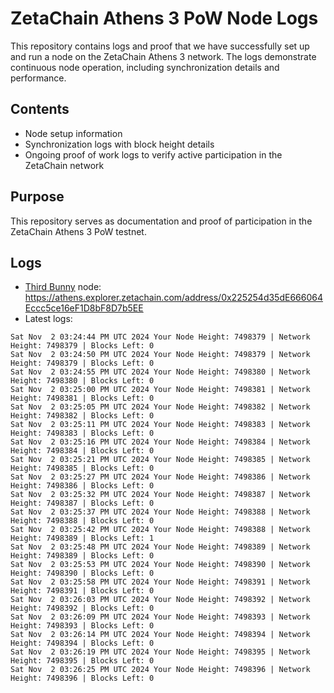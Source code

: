 # ZetaChain Athens 3 PoW Node Logs
This repository contains logs and proof that we have successfully set up and run a node on the ZetaChain Athens 3 network. The logs demonstrate continuous node operation, including synchronization details and performance.

## Contents
- Node setup information
- Synchronization logs with block height details
- Ongoing proof of work logs to verify active participation in the ZetaChain network

## Purpose
This repository serves as documentation and proof of participation in the ZetaChain Athens 3 PoW testnet.

## Logs

- [Third Bunny](https://thirdbunny.xyz/) node: https://athens.explorer.zetachain.com/address/0x225254d35dE666064Eccc5ce16eF1D8bF8D7b5EE
- Latest logs:
```
Sat Nov  2 03:24:44 PM UTC 2024 Your Node Height: 7498379 | Network Height: 7498379 | Blocks Left: 0
Sat Nov  2 03:24:50 PM UTC 2024 Your Node Height: 7498379 | Network Height: 7498379 | Blocks Left: 0
Sat Nov  2 03:24:55 PM UTC 2024 Your Node Height: 7498380 | Network Height: 7498380 | Blocks Left: 0
Sat Nov  2 03:25:00 PM UTC 2024 Your Node Height: 7498381 | Network Height: 7498381 | Blocks Left: 0
Sat Nov  2 03:25:05 PM UTC 2024 Your Node Height: 7498382 | Network Height: 7498382 | Blocks Left: 0
Sat Nov  2 03:25:11 PM UTC 2024 Your Node Height: 7498383 | Network Height: 7498383 | Blocks Left: 0
Sat Nov  2 03:25:16 PM UTC 2024 Your Node Height: 7498384 | Network Height: 7498384 | Blocks Left: 0
Sat Nov  2 03:25:21 PM UTC 2024 Your Node Height: 7498385 | Network Height: 7498385 | Blocks Left: 0
Sat Nov  2 03:25:27 PM UTC 2024 Your Node Height: 7498386 | Network Height: 7498386 | Blocks Left: 0
Sat Nov  2 03:25:32 PM UTC 2024 Your Node Height: 7498387 | Network Height: 7498387 | Blocks Left: 0
Sat Nov  2 03:25:37 PM UTC 2024 Your Node Height: 7498388 | Network Height: 7498388 | Blocks Left: 0
Sat Nov  2 03:25:42 PM UTC 2024 Your Node Height: 7498388 | Network Height: 7498389 | Blocks Left: 1
Sat Nov  2 03:25:48 PM UTC 2024 Your Node Height: 7498389 | Network Height: 7498389 | Blocks Left: 0
Sat Nov  2 03:25:53 PM UTC 2024 Your Node Height: 7498390 | Network Height: 7498390 | Blocks Left: 0
Sat Nov  2 03:25:58 PM UTC 2024 Your Node Height: 7498391 | Network Height: 7498391 | Blocks Left: 0
Sat Nov  2 03:26:03 PM UTC 2024 Your Node Height: 7498392 | Network Height: 7498392 | Blocks Left: 0
Sat Nov  2 03:26:09 PM UTC 2024 Your Node Height: 7498393 | Network Height: 7498393 | Blocks Left: 0
Sat Nov  2 03:26:14 PM UTC 2024 Your Node Height: 7498394 | Network Height: 7498394 | Blocks Left: 0
Sat Nov  2 03:26:19 PM UTC 2024 Your Node Height: 7498395 | Network Height: 7498395 | Blocks Left: 0
Sat Nov  2 03:26:25 PM UTC 2024 Your Node Height: 7498396 | Network Height: 7498396 | Blocks Left: 0
```

